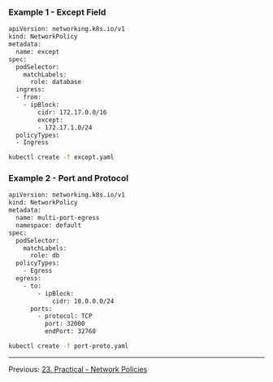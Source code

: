 
### Example 1 - Except Field

```sh
apiVersion: networking.k8s.io/v1
kind: NetworkPolicy
metadata:
  name: except
spec:
  podSelector: 
    matchLabels:
      role: database
  ingress:
  - from:
    - ipBlock:
        cidr: 172.17.0.0/16
        except: 
        - 172.17.1.0/24
  policyTypes:
  - Ingress
```
```sh
kubectl create -f except.yaml
```


### Example 2 - Port and Protocol
```sh
apiVersion: networking.k8s.io/v1
kind: NetworkPolicy
metadata:
  name: multi-port-egress
  namespace: default
spec:
  podSelector:
    matchLabels:
      role: db
  policyTypes:
    - Egress
  egress:
    - to:
        - ipBlock:
            cidr: 10.0.0.0/24
      ports:
        - protocol: TCP
          port: 32000
          endPort: 32768
```
```sh
kubectl create -f port-proto.yaml
```

---

Previous: [23. Practical - Network Policies](netpol-practical.md)
